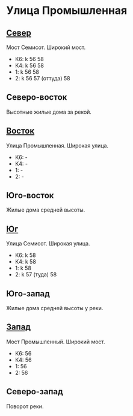 # Улица Промышленная

## [Север](./10430062.md)

Мост Семисот.
Широкий мост.

* K6:   k
        56  58
* K4:   k
        56  58
* 1:    k
        56  58
* 2:    k
        56  57 (оттуда) 58

## Северо-восток

Высотные жилые дома за рекой.

## [Восток](./10440065.md)

Улица Промышленная.
Широкая улица.

* K6:   -
* K4:   -
* 1:    -
* 2:    -

## Юго-восток

Жилые дома средней высоты.

## [Юг](./10430075.md)

Улица Семисот.
Широкая улица.

* K6:   k
        58
* K4:   k
        58
* 1:    k
        58
* 2:    k
        57 (туда)   58

## Юго-запад

Жилые дома средней высоты у реки.

## [Запад](./10420065.md)

Мост Промышленный.
Широкий мост.

* K6:   56
* K4:   56
* 1:    56
* 2:    56

## Северо-запад

Поворот реки.
